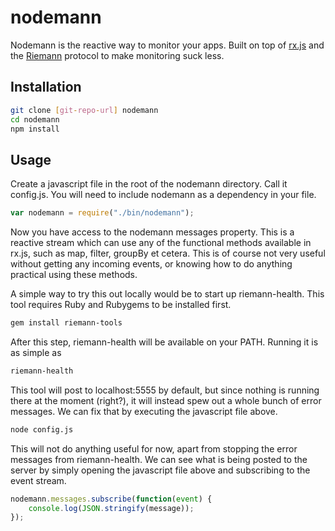nodemann
========

Nodemann is the reactive way to monitor your apps. Built on top of [rx.js] and the [Riemann] protocol to make monitoring suck less.

Installation
--------------

```sh
git clone [git-repo-url] nodemann
cd nodemann
npm install
```

Usage
--------------

Create a javascript file in the root of the nodemann directory. Call it config.js. You will need to include nodemann as a dependency in your file.

```javascript
var nodemann = require("./bin/nodemann");

```

Now you have access to the nodemann messages property. This is a reactive stream which can use any of the functional methods available in rx.js, such as map, filter, groupBy et cetera. This is of course not very useful without getting any incoming events, or knowing how to do anything practical using these methods. 

A simple way to try this out locally would be to start up riemann-health. This tool requires Ruby and Rubygems to be installed first.

```sh
gem install riemann-tools
```


After this step, riemann-health will be available on your PATH. Running it is as simple as

```sh
riemann-health
```
This tool will post to localhost:5555 by default, but since nothing is running there at the moment (right?), it will instead spew out a whole bunch of error messages. We can fix that by executing the javascript file above. 

```sh
node config.js
```

This will not do anything useful for now, apart from stopping the error messages from riemann-health. We can see what is being posted to the server by simply opening the javascript file above and subscribing to the event stream.

```javascript
nodemann.messages.subscribe(function(event) {
    console.log(JSON.stringify(message));
});

```

[Riemann]:http://riemann.io
[rx.js]:https://github.com/Reactive-Extensions/RxJS
